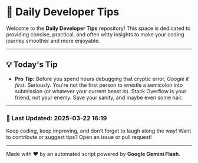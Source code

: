 
# 🌟 Daily Developer Tips

Welcome to the **Daily Developer Tips** repository! This space is dedicated to providing concise, practical, and often witty insights to make your coding journey smoother and more enjoyable.

---

## 💡 Today's Tip

- **Pro Tip:**  Before you spend hours debugging that cryptic error,  *Google it first*. Seriously.  You're not the first person to wrestle a semicolon into submission (or whatever your current beast is).  Stack Overflow is your friend, not your enemy.  Save your sanity, and maybe even some hair.

---

### 📅 Last Updated: 2025-03-22 16:19

Keep coding, keep improving, and don't forget to laugh along the way! Want to contribute or suggest tips? Open an issue or pull request!

---

Made with ❤️ by an automated script powered by **Google Gemini Flash**.
